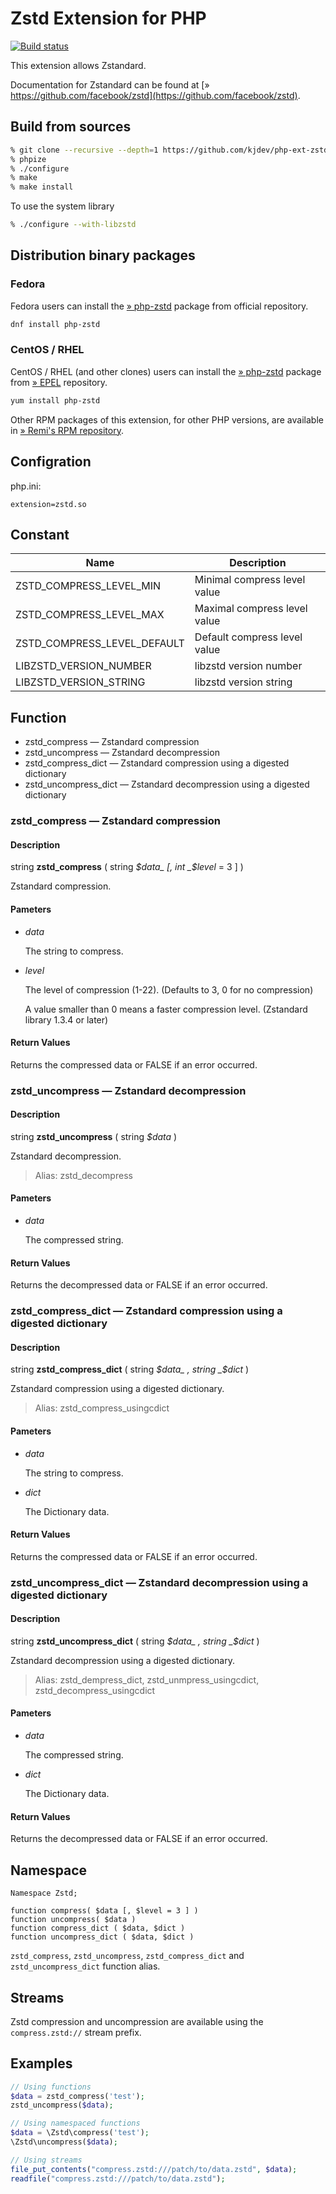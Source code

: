 # Zstd Extension for PHP

[![Build status](https://ci.appveyor.com/api/projects/status/xfywqdyxa0nlwlps?svg=true)](https://ci.appveyor.com/project/kjdev/php-ext-zstd)

This extension allows Zstandard.

Documentation for Zstandard can be found at [» https://github.com/facebook/zstd](https://github.com/facebook/zstd).


## Build from sources

``` bash
% git clone --recursive --depth=1 https://github.com/kjdev/php-ext-zstd.git
% phpize
% ./configure
% make
% make install
```

To use the system library

``` bash
% ./configure --with-libzstd
```

## Distribution binary packages

### Fedora

Fedora users can install the [» php-zstd](https://apps.fedoraproject.org/packages/php-zstd) package from official repository.

``` bash
dnf install php-zstd
```

### CentOS / RHEL

CentOS / RHEL (and other clones) users can install the [» php-zstd](https://apps.fedoraproject.org/packages/php-zstd) package from [» EPEL](https://fedoraproject.org/wiki/EPEL) repository.

``` bash
yum install php-zstd
```

Other RPM packages of this extension, for other PHP versions, are available in [» Remi's RPM repository](https://rpms.remirepo.net/).


## Configration

php.ini:

```
extension=zstd.so
```

## Constant

Name                           | Description
-------------------------------| -----------
ZSTD\_COMPRESS\_LEVEL\_MIN     | Minimal compress level value
ZSTD\_COMPRESS\_LEVEL\_MAX     | Maximal compress level value
ZSTD\_COMPRESS\_LEVEL\_DEFAULT | Default compress level value
LIBZSTD\_VERSION\_NUMBER       | libzstd version number
LIBZSTD\_VERSION\_STRING       | libzstd version string

## Function

* zstd\_compress — Zstandard compression
* zstd\_uncompress — Zstandard decompression
* zstd\_compress\_dict — Zstandard compression using a digested dictionary
* zstd\_uncompress\_dict — Zstandard decompression using a digested dictionary

### zstd\_compress — Zstandard compression

#### Description

string **zstd\_compress** ( string _$data_ [, int _$level_ = 3 ] )

Zstandard compression.

#### Pameters

* _data_

  The string to compress.

* _level_

  The level of compression (1-22).
  (Defaults to 3, 0 for no compression)

  A value smaller than 0 means a faster compression level.
  (Zstandard library 1.3.4 or later)

#### Return Values

Returns the compressed data or FALSE if an error occurred.


### zstd\_uncompress — Zstandard decompression

#### Description

string **zstd\_uncompress** ( string _$data_ )

Zstandard decompression.

> Alias: zstd\_decompress

#### Pameters

* _data_

  The compressed string.

#### Return Values

Returns the decompressed data or FALSE if an error occurred.


### zstd\_compress\_dict — Zstandard compression using a digested dictionary

#### Description

string **zstd\_compress\_dict** ( string _$data_ , string _$dict_ )

Zstandard compression using a digested dictionary.

> Alias: zstd\_compress\_usingcdict

#### Pameters

* _data_

  The string to compress.

* _dict_

  The Dictionary data.

#### Return Values

Returns the compressed data or FALSE if an error occurred.


### zstd\_uncompress\_dict — Zstandard decompression using a digested dictionary

#### Description

string **zstd\_uncompress\_dict** ( string _$data_ , string _$dict_ )

Zstandard decompression using a digested dictionary.

> Alias: zstd\_dempress\_dict,
> zstd\_unmpress\_usingcdict, zstd\_decompress\_usingcdict

#### Pameters

* _data_

  The compressed string.

* _dict_

  The Dictionary data.

#### Return Values

Returns the decompressed data or FALSE if an error occurred.


## Namespace

```
Namespace Zstd;

function compress( $data [, $level = 3 ] )
function uncompress( $data )
function compress_dict ( $data, $dict )
function uncompress_dict ( $data, $dict )
```

`zstd_compress`, `zstd_uncompress`, `zstd_compress_dict` and
`zstd_uncompress_dict` function alias.

## Streams

Zstd compression and uncompression are available using the
`compress.zstd://` stream prefix.

## Examples

```php
// Using functions
$data = zstd_compress('test');
zstd_uncompress($data);

// Using namespaced functions
$data = \Zstd\compress('test');
\Zstd\uncompress($data);

// Using streams
file_put_contents("compress.zstd:///patch/to/data.zstd", $data);
readfile("compress.zstd:///patch/to/data.zstd");
```
